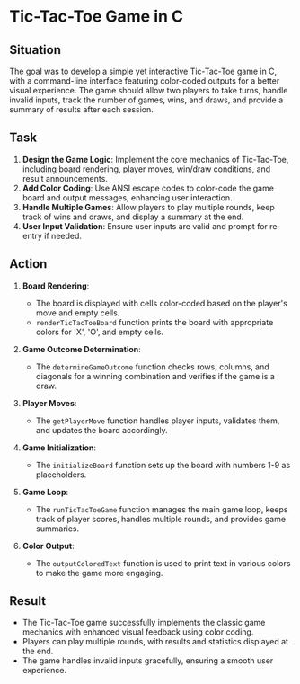 # Tic-Tac-Toe Game in C

## **Situation**

The goal was to develop a simple yet interactive Tic-Tac-Toe game in C, with a command-line interface featuring color-coded outputs for a better visual experience. The game should allow two players to take turns, handle invalid inputs, track the number of games, wins, and draws, and provide a summary of results after each session.

## **Task**

1. **Design the Game Logic**: Implement the core mechanics of Tic-Tac-Toe, including board rendering, player moves, win/draw conditions, and result announcements.
2. **Add Color Coding**: Use ANSI escape codes to color-code the game board and output messages, enhancing user interaction.
3. **Handle Multiple Games**: Allow players to play multiple rounds, keep track of wins and draws, and display a summary at the end.
4. **User Input Validation**: Ensure user inputs are valid and prompt for re-entry if needed.

## **Action**

1. **Board Rendering**:
   - The board is displayed with cells color-coded based on the player's move and empty cells.
   - `renderTicTacToeBoard` function prints the board with appropriate colors for 'X', 'O', and empty cells.

2. **Game Outcome Determination**:
   - The `determineGameOutcome` function checks rows, columns, and diagonals for a winning combination and verifies if the game is a draw.

3. **Player Moves**:
   - The `getPlayerMove` function handles player inputs, validates them, and updates the board accordingly.

4. **Game Initialization**:
   - The `initializeBoard` function sets up the board with numbers 1-9 as placeholders.

5. **Game Loop**:
   - The `runTicTacToeGame` function manages the main game loop, keeps track of player scores, handles multiple rounds, and provides game summaries.

6. **Color Output**:
   - The `outputColoredText` function is used to print text in various colors to make the game more engaging.

## **Result**

- The Tic-Tac-Toe game successfully implements the classic game mechanics with enhanced visual feedback using color coding.
- Players can play multiple rounds, with results and statistics displayed at the end.
- The game handles invalid inputs gracefully, ensuring a smooth user experience.

